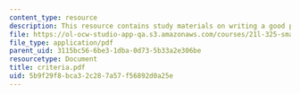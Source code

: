 ```yaml
---
content_type: resource
description: This resource contains study materials on writing a good paper.
file: https://ol-ocw-studio-app-qa.s3.amazonaws.com/courses/21l-325-small-wonders-staying-alive-spring-2007/5b9f29f8bca32c287a57f56892d0a25e_criteria.pdf
file_type: application/pdf
parent_uid: 3115bc56-6be3-1dba-0d73-5b33a2e306be
resourcetype: Document
title: criteria.pdf
uid: 5b9f29f8-bca3-2c28-7a57-f56892d0a25e
---
```

